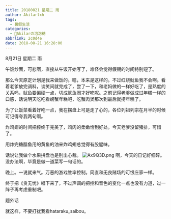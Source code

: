 ```yaml
---
title: 20180821 星期二 雨
author: Akilarlxh
tags:
  - 暑假生活
categories:
  - 🍬Akilarの泡泡糖
abbrlink: 2c0d4e
date: 2018-08-21 16:28:00
---
```

8月21日 星期二 雨

午饭炒面，可悲啊，直接从午饭开始写了，难怪会觉得假期的时间特别短了。

那么今天原定计划是我来做饭的。嗯，本来是这样的。不过红烧鱿鱼我不会啊。看着老爹放完调料，谈笑间就完成了，尝了一下，和老妈做的一样好吃了，是熟度的关系吗，鱿鱼要偏硬一点，切成鱿鱼圈才好吃呢。之前记得老爹做成过年糕一样的口感，话说明天吃吃看螃蟹年糕吧，吃蟹肉煲那次到最后就捞年糕了。

为了让饭菜看着好吃一点，我在摆盘上可是走了心的，各位列祖列宗在月半的时候可记得夸我两句啊。

炸鸡翅的时间把控终于完美了，鸡肉的柔嫩恰到好处。今天老爹没留猪排，可惜了。

用炸完糖醋鱼用的黄鱼的油来炸鸡翅总觉得有股腥味。

话说让我做个水果拼盘也是别出心裁。
![Ax9Q3D.png](https://s2.ax1x.com/2019/04/16/Ax9Q3D.png)
啊，今天的日记好细碎。没办法啊，毕竟是做一道菜写一句话的。

晚上。一说就来气。万恶的游戏胜率控制。简直和无良赌场的可恨庄家一样。

终于把《贪无忧》唱下来了，不过声调的把控和音色的变化一点也没有力道，过一阵子再考虑重制吧。

题外话

就这样，不要打扰我看hataraku_saibou。

